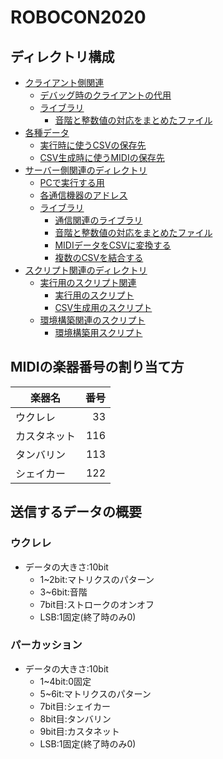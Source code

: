 # ROBOCON2020
## ディレクトリ構成
- [クライアント側関連](./client)
  - [デバッグ時のクライアントの代用](./client/client.py)
  - [ライブラリ](./client/library/)
    - [音階と整数値の対応をまとめたファイル](./client/library/key.py)
- [各種データ](./data)
  - [実行時に使うCSVの保存先](./data/csv/)
  - [CSV生成時に使うMIDIの保存先](./data/midi/)
- [サーバー側関連のディレクトリ](./master)
  - [PCで実行する用](.//master/master.py)
  - [各通信機器のアドレス](./master/address.py)
  - [ライブラリ](./master/library/)
    - [通信関連のライブラリ](./master/library/connect.py)
    - [音階と整数値の対応をまとめたファイル](./master/library/key.py)
    - [MIDIデータをCSVに変換する](./master/library/midi_to_csv.py)
    - [複数のCSVを結合する](./master/library/merge_csv.py)
- [スクリプト関連のディレクトリ](./scripts)
  - [実行用のスクリプト関連](./scripts/run)
    - [実行用のスクリプト](./scripts/run/run.sh)
    - [CSV生成用のスクリプト](./scripts/run/midi_to_csv.sh)
  - [環境構築関連のスクリプト](./scripts/setup/)
    - [環境構築用スクリプト](./scripts/setup/install.sh)

## MIDIの楽器番号の割り当て方
|楽器名|番号|
|---|--:|
|ウクレレ|33|
|カスタネット|116|
|タンバリン|113|
|シェイカー|122|

## 送信するデータの概要
### ウクレレ
  - データの大きさ:10bit
    - 1~2bit:マトリクスのパターン
    - 3~6bit:音階
    - 7bit目:ストロークのオンオフ
    - LSB:1固定(終了時のみ0)
### パーカッション
  - データの大きさ:10bit
    - 1~4bit:0固定
    - 5~6it:マトリクスのパターン
    - 7bit目:シェイカー
    - 8bit目:タンバリン
    - 9bit目:カスタネット
    - LSB:1固定(終了時のみ0)